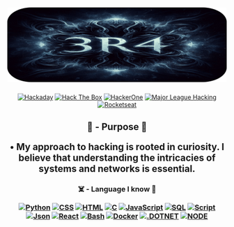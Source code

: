 <h1 align="center">
  <a href="https://github.com/3R4-TBNKZ"><img src="https://github.com/3R4-TBNKZ/Book-s/blob/main/static/image/preview-banner-v1.png" alt="3R4"></a>
</h1>
  <p align="center">
    <a href="https://hackaday.com"><img alt="Hackaday" src="https://img.shields.io/badge/Hackaday-black?style=for-the-badge&logo=hackaday"></a>
    <a href="https://www.hackthebox.com"><img alt="Hack The Box" src="https://img.shields.io/badge/HACKTHEBOX-black?style=for-the-badge&logo=hackthebox"></a>
    <a href="https://www.hackerone.com"><img alt="HackerOne" src="https://img.shields.io/badge/HACKERONE-black?style=for-the-badge&logo=HackerOne"></a>
    <a href="https://mlh.io"><img alt="Major League Hacking" src="https://img.shields.io/badge/MAJORLEAGUEHACKING-black?style=for-the-badge&logo=majorleaguehacking"></a>
    <a href="https://www.rocketseat.com.br/?utm_source=google&utm_medium=cpc&utm_campaign=venda&utm_term=ONE&utm_content=publicofrio-venda-one_assinatura-texto-venda-kw-genericas-cursos_linguagens-copyone-none-none-br-google"><img alt="Rocketseat" src="https://img.shields.io/badge/ROCKET-black?style=for-the-badge&logo=rocket"></a>
  </p>
<h2 align="center">
  <p> 📔 - Purpose 💖</p>
  <p>• My approach to hacking is rooted in curiosity. I believe that understanding the intricacies of systems and networks is essential.</p>
</h2>
<h3 align="center">
  <p>☠️ - Language I know 💖</p>
  <p>
    <a href="https://www.python.org"><img alt="Python" src="https://img.shields.io/badge/PYTHON-black?style=for-the-badge&logo=Python"></a>
    <a href="https://www.w3.org/Style/CSS/"><img alt="CSS" src="https://img.shields.io/badge/CSS-black?style=for-the-badge&logo=CSS"></a>
    <a href="https://html.com"><img alt="HTML" src="https://img.shields.io/badge/HTML-black?style=for-the-badge&logo=HTML5"></a>
    <a href="https://www.cprogramming.com"><img alt="C" src="https://img.shields.io/badge/C%2B%2B-black?style=for-the-badge&logo=C%2B%2B"></a>
    <a href="https://www.javascript.com"><img alt="JavaScript" src="https://img.shields.io/badge/JAVASCRIPT-black?style=for-the-badge&logo=javaScript"></a>
    <a href="https://www.mysql.com"><img alt="SQL" src="https://img.shields.io/badge/SQL-black?style=for-the-badge&logo=MySQL"></a>
    <a href="https://www.typescriptlang.org"><img alt="Script" src="https://img.shields.io/badge/SCRIPT-black?style=for-the-badge&logo=typescript"></a>
    <a href="https://www.json.org/json-en.html"><img alt="Json" src="https://img.shields.io/badge/JSON-black?style=for-the-badge&logo=JSON&logoColor=purple"></a>
    <a href="https://react.dev"><img alt="React" src="https://img.shields.io/badge/REACT-black?style=for-the-badge&logo=react"></a>
    <a href="https://www.gnu.org/software/bash/"><img alt="Bash" src="https://img.shields.io/badge/BASH-black?style=for-the-badge&logo=GNU%20bash"></a>
    <a href="https://www.docker.com"><img alt="Docker" src="https://img.shields.io/badge/DOCKER-black?style=for-the-badge&logo=Docker"></a>
    <a href="https://dotnet.microsoft.com/en-us/"><img alt=".DOTNET" src="https://img.shields.io/badge/DOTNET-black?style=for-the-badge&logo=dotnet"></a>
    <a href="https://nodejs.org/en"><img alt="NODE" src="https://img.shields.io/badge/NODE-black?style=for-the-badge&logo=node.js"></a>
  </p>
</h3>
